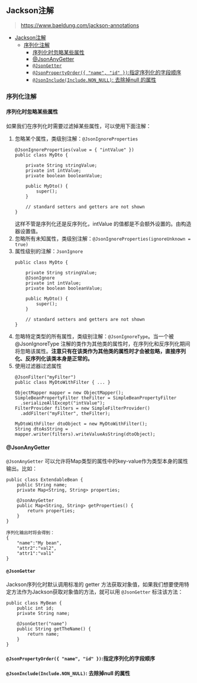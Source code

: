 
## Jackson注解

> https://www.baeldung.com/jackson-annotations

- [Jackson注解](#jackson注解)
	- [序列化注解](#序列化注解)
		- [序列化时忽略某些属性](#序列化时忽略某些属性)
		- [@JsonAnyGetter](#jsonanygetter)
		- [`@JsonGetter`](#jsongetter)
		- [`@JsonPropertyOrder({ "name", "id" })`:指定序列化的字段顺序](#jsonpropertyorder-name-id-指定序列化的字段顺序)
		- [`@JsonInclude(Include.NON_NULL)`: 去除掉null 的属性](#jsonincludeincludenon_null-去除掉null-的属性)


### 序列化注解

#### 序列化时忽略某些属性
如果我们在序列化时需要过滤掉某些属性，可以使用下面注解：
1. 忽略某个属性，类级别注解：`@JsonIgnoreProperties`
	```
	@JsonIgnoreProperties(value = { "intValue" })
	public class MyDto {

		private String stringValue;
		private int intValue;
		private boolean booleanValue;

		public MyDto() {
			super();
		}

		// standard setters and getters are not shown
	}
	```
	这样不管是序列化还是反序列化，intValue 的值都是不会额外设置的。由构造器设置值。
2. 忽略所有未知属性，类级别注解：`@JsonIgnoreProperties(ignoreUnknown = true)`
3. 属性级别的注解：`JsonIgnore`
	```
	public class MyDto {

		private String stringValue;
		@JsonIgnore
		private int intValue;
		private boolean booleanValue;

		public MyDto() {
			super();
		}

		// standard setters and getters are not shown
	}
	```
3. 忽略特定类型的所有属性，类级别注解：`@JsonIgnoreType`。当一个被 @JsonIgnoreType 注解的类作为其他类的属性时，在序列化和反序列化期间将忽略该属性。**注意只有在该类作为其他类的属性时才会被忽略，直接序列化、反序列化该类本身是正常的。**
4. 使用过滤器过滤属性
	```
	@JsonFilter("myFilter")
	public class MyDtoWithFilter { ... }

    ObjectMapper mapper = new ObjectMapper();
    SimpleBeanPropertyFilter theFilter = SimpleBeanPropertyFilter
      .serializeAllExcept("intValue");
    FilterProvider filters = new SimpleFilterProvider()
      .addFilter("myFilter", theFilter);

    MyDtoWithFilter dtoObject = new MyDtoWithFilter();
    String dtoAsString = mapper.writer(filters).writeValueAsString(dtoObject);
	```

#### @JsonAnyGetter
`@JsonAnyGetter` 可以允许将Map类型的属性中的key-value作为类型本身的属性输出。比如：
```
public class ExtendableBean {
    public String name;
    private Map<String, String> properties;

    @JsonAnyGetter
    public Map<String, String> getProperties() {
        return properties;
    }
}

序列化输出时将会得到：
{
    "name":"My bean",
    "attr2":"val2",
    "attr1":"val1"
}
```

#### `@JsonGetter`
Jackson序列化时默认调用标准的 getter 方法获取对象值，如果我们想要使用特定方法作为Jackson获取对象值的方法，就可以用 `@JsonGetter` 标注该方法：
```
public class MyBean {
    public int id;
    private String name;

    @JsonGetter("name")
    public String getTheName() {
        return name;
    }
}
```

#### `@JsonPropertyOrder({ "name", "id" })`:指定序列化的字段顺序
#### `@JsonInclude(Include.NON_NULL)`: 去除掉null 的属性